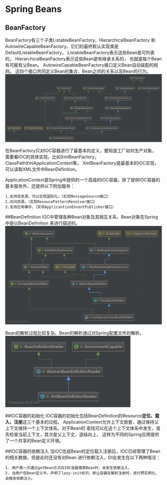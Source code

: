 # Spring Beans

## BeanFactory
BeanFactory有三个子类ListableBeanFactory、HierarchicalBeanFactory
和AutowireCapableBeanFactory。它们的最终默认实现类是DefaultListableBeanFactory。
ListableBeanFactory表示这些Bean是可列表的，
HierarchicalBeanFactory表示这些Bean是有继承关系的，
也就是每个Bean有可能有父Bean。
AutowireCapableBeanFactory接口定义Bean自动装配的规则。
这四个接口共同定义Bean的集合、Bean之间的关系以及Bean的行为。
![image text](../../image/beans/DefaultListableBeanFactory.jpg)

在BeanFactory只对IOC容器进行了最基本的定义，要知道工厂如何生产对象，
需要看IOC的具体实现。比如XmlBeanFactory，ClassPathXmlApplicationContext等。
XmlBeanFactory是最基本的IOC实现，可以读取XML文件中BeanDefinition。

ApplicationContext是Spring中提供的一个高级的IOC容器，除了提供IOC容器的
基本服务外，还提供以下附加服务：
    
    1.支持信息源，可以实现国际化。（实现MessageSource接口）
    2.访问资源。（实现ResoucePatternResolver接口）
    3.支持应用事件。（实现ApplicantionEnventPublisher接口）

##BeanDefinition
IOC中管理各种Bean对象及其相互关系，Bean对象在Spring中是以BeanDefinition
来进行描述的。
![image text](../../image/beans/BeanDefinition.jpg)

Bean的解析过程比较复杂。Bean的解析通过对Spring配置文件的解析。
![image text](../../image/beans/XmlBeanDefinitionReader.jpg)

##IOC容器的初始化
IOC容器的初始化包括BeanDefinition的Resource**定位、载入、注册**这三个基本的过程。
ApplicationContext允许上下文嵌套，通过保持父上下文维持一个上下文体系。对于Bean的
查找可以在这个上下文体系中发生，首先检查当前上下文，其次是父上下文，逐级向上，
这样为不同的Spring应用提供了一个共享的Bean定义环境。

##IOC容器的依赖注入
当IOC完成Bean的定位载入注册后，IOC已经管理了Bean的相关数据，但是此时还没有对Bean
进行依赖注入，DI会发生在以下两种情况：
    
    1. 用户第一次通过getBean方式向IOC容器搜索Bean时，会发生依赖注入。
    2. 当用户在Bean定义中，声明了lazy-init标识。即让容器在解析注册时，进行预实例化，
    会触发依赖注入。
    